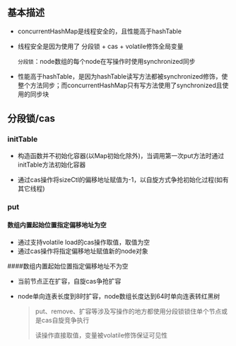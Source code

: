## 基本描述

* concurrentHashMap是线程安全的，且性能高于hashTable

* 线程安全是因为使用了 分段锁 + cas + volatile修饰全局变量

  `分段锁`：node数组的每个node在写操作时使用synchronized同步

* 性能高于hashTable，是因为hashTable读写方法都被synchronized修饰，使整个方法同步；而concurrentHashMap只有写方法使用了synchronized且使用的同步块

## 分段锁/cas

### initTable

* 构造函数并不初始化容器(以Map初始化除外)，当调用第一次put方法时通过initTable方法初始化容器

* 通过cas操作将sizeCtl的偏移地址赋值为-1，以自旋方式争抢初始化过程(如有其它线程)

### put

#### 数组内置起始位置指定偏移地址为空

* 通过支持volatile load的cas操作取值，取值为空
* 通过cas操作将指定偏移地址赋值新的node对象

####数组内置起始位置指定偏移地址不为空 

* 当前节点正在扩容，自旋cas争抢扩容

* node单向连表长度到8时扩容，node数组长度达到64时单向连表转红黑树

  > put、remove、扩容等涉及写操作的地方都使用分段锁锁住单个节点或是cas自旋竞争执行
  >
  > 读操作直接取值，变量被volatile修饰保证可见性